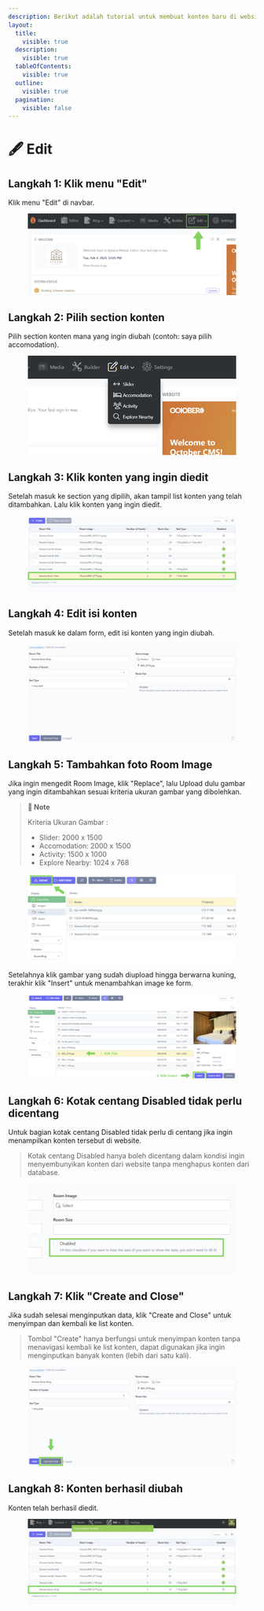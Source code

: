 ```yaml
---
description: Berikut adalah tutorial untuk membuat konten baru di website Kanana.
layout:
  title:
    visible: true
  description:
    visible: true
  tableOfContents:
    visible: true
  outline:
    visible: true
  pagination:
    visible: false
---
```


# 🖋️ Edit

## Langkah 1: Klik menu "Edit"

Klik menu "Edit" di navbar.

<figure><img src=".gitbook/assets/1_All.png" alt=""><figcaption></figcaption></figure>

## Langkah 2: Pilih section konten&#x20;

Pilih section konten mana yang ingin diubah (contoh: saya pilih accomodation).

<figure><img src=".gitbook/assets/2_All.png" alt=""><figcaption></figcaption></figure>

## Langkah 3: Klik konten yang ingin diedit

Setelah masuk ke section yang dipilih,  akan tampil list konten yang telah ditambahkan. Lalu klik konten yang ingin diedit.

<figure><img src=".gitbook/assets/3_Edit.png" alt=""><figcaption></figcaption></figure>

## Langkah 4: Edit isi konten

Setelah masuk ke dalam form, edit isi konten yang ingin diubah.

<figure><img src=".gitbook/assets/4_Edit.png" alt=""><figcaption></figcaption></figure>

## Langkah 5: Tambahkan foto Room Image

Jika ingin mengedit Room Image, klik "Replace", lalu Upload dulu gambar yang ingin ditambahkan sesuai kriteria ukuran gambar yang dibolehkan.

> **📓 Note**
>
> Kriteria Ukuran Gambar :&#x20;
>
> * Slider: 2000 x 1500&#x20;
> * Accomodation: 2000 x 1500&#x20;
> * Activity: 1500 x 1000&#x20;
> * Explore Nearby: 1024 x 768

<figure><img src=".gitbook/assets/5-1_Create&#x26;Edit.png" alt=""><figcaption></figcaption></figure>

Setelahnya klik gambar yang sudah diupload hingga berwarna kuning, terakhir klik "Insert" untuk menambahkan image ke form.

<figure><img src=".gitbook/assets/5-2_Create&#x26;Edit.png" alt=""><figcaption></figcaption></figure>

## Langkah 6: Kotak centang Disabled tidak perlu dicentang

Untuk bagian kotak centang Disabled tidak perlu di centang jika ingin menampilkan konten tersebut di website.

> Kotak centang Disabled hanya boleh dicentang dalam kondisi ingin menyembunyikan konten dari website tanpa menghapus konten dari database.

<figure><img src=".gitbook/assets/6_Create&#x26;Edit.png" alt=""><figcaption></figcaption></figure>

## Langkah 7: Klik "Create and Close"

Jika sudah selesai menginputkan data, klik "Create and Close" untuk menyimpan dan kembali ke list konten.

> Tombol "Create" hanya berfungsi untuk menyimpan konten tanpa menavigasi kembali ke list konten, dapat digunakan jika ingin menginputkan banyak konten (lebih dari satu kali).

<figure><img src=".gitbook/assets/7_Edit.png" alt=""><figcaption></figcaption></figure>

## Langkah 8: Konten berhasil diubah

Konten telah berhasil diedit.

<figure><img src=".gitbook/assets/8_Edit.png" alt=""><figcaption></figcaption></figure>
